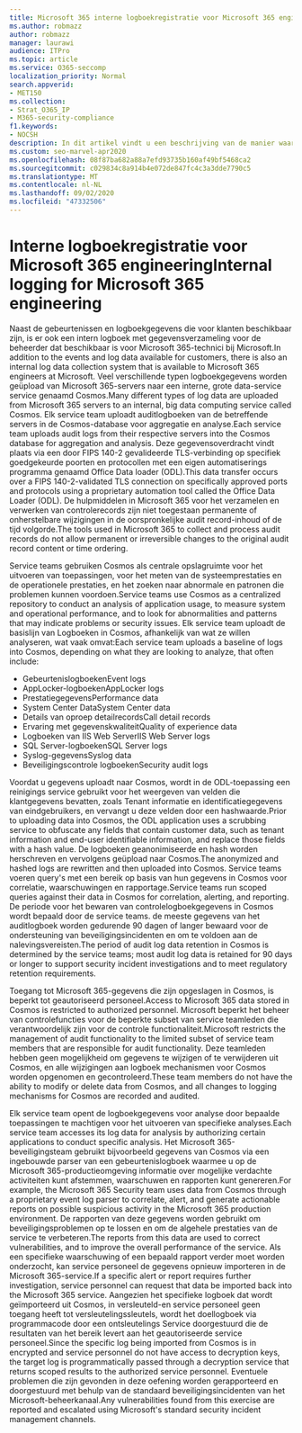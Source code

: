 ```yaml
---
title: Microsoft 365 interne logboekregistratie voor Microsoft 365 engineering
ms.author: robmazz
author: robmazz
manager: laurawi
audience: ITPro
ms.topic: article
ms.service: O365-seccomp
localization_priority: Normal
search.appverid:
- MET150
ms.collection:
- Strat_O365_IP
- M365-security-compliance
f1.keywords:
- NOCSH
description: In dit artikel vindt u een beschrijving van de manier waarop interne logboekregistratie voor Microsoft 365 engineering teams werkt.
ms.custom: seo-marvel-apr2020
ms.openlocfilehash: 08f87ba682a88a7efd93735b160af49bf5468ca2
ms.sourcegitcommit: c029834c8a914b4e072de847fc4c3a3dde7790c5
ms.translationtype: MT
ms.contentlocale: nl-NL
ms.lasthandoff: 09/02/2020
ms.locfileid: "47332506"
---
```

# <a name="internal-logging-for-microsoft-365-engineering"></a><span data-ttu-id="5d02f-103">Interne logboekregistratie voor Microsoft 365 engineering</span><span class="sxs-lookup"><span data-stu-id="5d02f-103">Internal logging for Microsoft 365 engineering</span></span>

<span data-ttu-id="5d02f-104">Naast de gebeurtenissen en logboekgegevens die voor klanten beschikbaar zijn, is er ook een intern logboek met gegevensverzameling voor de beheerder dat beschikbaar is voor Microsoft 365-technici bij Microsoft.</span><span class="sxs-lookup"><span data-stu-id="5d02f-104">In addition to the events and log data available for customers, there is also an internal log data collection system that is available to Microsoft 365 engineers at Microsoft.</span></span> <span data-ttu-id="5d02f-105">Veel verschillende typen logboekgegevens worden geüpload van Microsoft 365-servers naar een interne, grote data-service service genaamd Cosmos.</span><span class="sxs-lookup"><span data-stu-id="5d02f-105">Many different types of log data are uploaded from Microsoft 365 servers to an internal, big data computing service called Cosmos.</span></span> <span data-ttu-id="5d02f-106">Elk service team uploadt auditlogboeken van de betreffende servers in de Cosmos-database voor aggregatie en analyse.</span><span class="sxs-lookup"><span data-stu-id="5d02f-106">Each service team uploads audit logs from their respective servers into the Cosmos database for aggregation and analysis.</span></span> <span data-ttu-id="5d02f-107">Deze gegevensoverdracht vindt plaats via een door FIPS 140-2 gevalideerde TLS-verbinding op specifiek goedgekeurde poorten en protocollen met een eigen automatiserings programma genaamd Office Data loader (ODL).</span><span class="sxs-lookup"><span data-stu-id="5d02f-107">This data transfer occurs over a FIPS 140-2-validated TLS connection on specifically approved ports and protocols using a proprietary automation tool called the Office Data Loader (ODL).</span></span> <span data-ttu-id="5d02f-108">De hulpmiddelen in Microsoft 365 voor het verzamelen en verwerken van controlerecords zijn niet toegestaan permanente of onherstelbare wijzigingen in de oorspronkelijke audit record-inhoud of de tijd volgorde.</span><span class="sxs-lookup"><span data-stu-id="5d02f-108">The tools used in Microsoft 365 to collect and process audit records do not allow permanent or irreversible changes to the original audit record content or time ordering.</span></span>

<span data-ttu-id="5d02f-109">Service teams gebruiken Cosmos als centrale opslagruimte voor het uitvoeren van toepassingen, voor het meten van de systeemprestaties en de operationele prestaties, en het zoeken naar abnormale en patronen die problemen kunnen voordoen.</span><span class="sxs-lookup"><span data-stu-id="5d02f-109">Service teams use Cosmos as a centralized repository to conduct an analysis of application usage, to measure system and operational performance, and to look for abnormalities and patterns that may indicate problems or security issues.</span></span> <span data-ttu-id="5d02f-110">Elk service team uploadt de basislijn van Logboeken in Cosmos, afhankelijk van wat ze willen analyseren, wat vaak omvat:</span><span class="sxs-lookup"><span data-stu-id="5d02f-110">Each service team uploads a baseline of logs into Cosmos, depending on what they are looking to analyze, that often include:</span></span>

- <span data-ttu-id="5d02f-111">Gebeurtenislogboeken</span><span class="sxs-lookup"><span data-stu-id="5d02f-111">Event logs</span></span>
- <span data-ttu-id="5d02f-112">AppLocker-logboeken</span><span class="sxs-lookup"><span data-stu-id="5d02f-112">AppLocker logs</span></span>
- <span data-ttu-id="5d02f-113">Prestatiegegevens</span><span class="sxs-lookup"><span data-stu-id="5d02f-113">Performance data</span></span>
- <span data-ttu-id="5d02f-114">System Center Data</span><span class="sxs-lookup"><span data-stu-id="5d02f-114">System Center data</span></span>
- <span data-ttu-id="5d02f-115">Details van oproep detailrecords</span><span class="sxs-lookup"><span data-stu-id="5d02f-115">Call detail records</span></span>
- <span data-ttu-id="5d02f-116">Ervaring met gegevenskwaliteit</span><span class="sxs-lookup"><span data-stu-id="5d02f-116">Quality of experience data</span></span>
- <span data-ttu-id="5d02f-117">Logboeken van IIS Web Server</span><span class="sxs-lookup"><span data-stu-id="5d02f-117">IIS Web Server logs</span></span>
- <span data-ttu-id="5d02f-118">SQL Server-logboeken</span><span class="sxs-lookup"><span data-stu-id="5d02f-118">SQL Server logs</span></span>
- <span data-ttu-id="5d02f-119">Syslog-gegevens</span><span class="sxs-lookup"><span data-stu-id="5d02f-119">Syslog data</span></span>
- <span data-ttu-id="5d02f-120">Beveiligingscontrole logboeken</span><span class="sxs-lookup"><span data-stu-id="5d02f-120">Security audit logs</span></span>

<span data-ttu-id="5d02f-121">Voordat u gegevens uploadt naar Cosmos, wordt in de ODL-toepassing een reinigings service gebruikt voor het weergeven van velden die klantgegevens bevatten, zoals Tenant informatie en identificatiegegevens van eindgebruikers, en vervangt u deze velden door een hashwaarde.</span><span class="sxs-lookup"><span data-stu-id="5d02f-121">Prior to uploading data into Cosmos, the ODL application uses a scrubbing service to obfuscate any fields that contain customer data, such as tenant information and end-user identifiable information, and replace those fields with a hash value.</span></span> <span data-ttu-id="5d02f-122">De logboeken geanonimiseerde en hash worden herschreven en vervolgens geüpload naar Cosmos.</span><span class="sxs-lookup"><span data-stu-id="5d02f-122">The anonymized and hashed logs are rewritten and then uploaded into Cosmos.</span></span> <span data-ttu-id="5d02f-123">Service teams voeren query's met een bereik op basis van hun gegevens in Cosmos voor correlatie, waarschuwingen en rapportage.</span><span class="sxs-lookup"><span data-stu-id="5d02f-123">Service teams run scoped queries against their data in Cosmos for correlation, alerting, and reporting.</span></span> <span data-ttu-id="5d02f-124">De periode voor het bewaren van controlelogboekgegevens in Cosmos wordt bepaald door de service teams. de meeste gegevens van het auditlogboek worden gedurende 90 dagen of langer bewaard voor de ondersteuning van beveiligingsincidenten en om te voldoen aan de nalevingsvereisten.</span><span class="sxs-lookup"><span data-stu-id="5d02f-124">The period of audit log data retention in Cosmos is determined by the service teams; most audit log data is retained for 90 days or longer to support security incident investigations and to meet regulatory retention requirements.</span></span>

<span data-ttu-id="5d02f-125">Toegang tot Microsoft 365-gegevens die zijn opgeslagen in Cosmos, is beperkt tot geautoriseerd personeel.</span><span class="sxs-lookup"><span data-stu-id="5d02f-125">Access to Microsoft 365 data stored in Cosmos is restricted to authorized personnel.</span></span> <span data-ttu-id="5d02f-126">Microsoft beperkt het beheer van controlefuncties voor de beperkte subset van service teamleden die verantwoordelijk zijn voor de controle functionaliteit.</span><span class="sxs-lookup"><span data-stu-id="5d02f-126">Microsoft restricts the management of audit functionality to the limited subset of service team members that are responsible for audit functionality.</span></span> <span data-ttu-id="5d02f-127">Deze teamleden hebben geen mogelijkheid om gegevens te wijzigen of te verwijderen uit Cosmos, en alle wijzigingen aan logboek mechanismen voor Cosmos worden opgenomen en gecontroleerd.</span><span class="sxs-lookup"><span data-stu-id="5d02f-127">These team members do not have the ability to modify or delete data from Cosmos, and all changes to logging mechanisms for Cosmos are recorded and audited.</span></span>

<span data-ttu-id="5d02f-128">Elk service team opent de logboekgegevens voor analyse door bepaalde toepassingen te machtigen voor het uitvoeren van specifieke analyses.</span><span class="sxs-lookup"><span data-stu-id="5d02f-128">Each service team accesses its log data for analysis by authorizing certain applications to conduct specific analysis.</span></span> <span data-ttu-id="5d02f-129">Het Microsoft 365-beveiligingsteam gebruikt bijvoorbeeld gegevens van Cosmos via een ingebouwde parser van een gebeurtenislogboek waarmee u op de Microsoft 365-productieomgeving informatie over mogelijke verdachte activiteiten kunt afstemmen, waarschuwen en rapporten kunt genereren.</span><span class="sxs-lookup"><span data-stu-id="5d02f-129">For example, the Microsoft 365 Security team uses data from Cosmos through a proprietary event log parser to correlate, alert, and generate actionable reports on possible suspicious activity in the Microsoft 365 production environment.</span></span> <span data-ttu-id="5d02f-130">De rapporten van deze gegevens worden gebruikt om beveiligingsproblemen op te lossen en om de algehele prestaties van de service te verbeteren.</span><span class="sxs-lookup"><span data-stu-id="5d02f-130">The reports from this data are used to correct vulnerabilities, and to improve the overall performance of the service.</span></span> <span data-ttu-id="5d02f-131">Als een specifieke waarschuwing of een bepaald rapport verder moet worden onderzocht, kan service personeel de gegevens opnieuw importeren in de Microsoft 365-service.</span><span class="sxs-lookup"><span data-stu-id="5d02f-131">If a specific alert or report requires further investigation, service personnel can request that data be imported back into the Microsoft 365 service.</span></span> <span data-ttu-id="5d02f-132">Aangezien het specifieke logboek dat wordt geïmporteerd uit Cosmos, in versleuteld-en service personeel geen toegang heeft tot versleutelingssleutels, wordt het doellogboek via programmacode door een ontsleutelings Service doorgestuurd die de resultaten van het bereik levert aan het geautoriseerde service personeel.</span><span class="sxs-lookup"><span data-stu-id="5d02f-132">Since the specific log being imported from Cosmos is in encrypted and service personnel do not have access to decryption keys, the target log is programmatically passed through a decryption service that returns scoped results to the authorized service personnel.</span></span> <span data-ttu-id="5d02f-133">Eventuele problemen die zijn gevonden in deze oefening worden gerapporteerd en doorgestuurd met behulp van de standaard beveiligingsincidenten van het Microsoft-beheerkanaal.</span><span class="sxs-lookup"><span data-stu-id="5d02f-133">Any vulnerabilities found from this exercise are reported and escalated using Microsoft's standard security incident management channels.</span></span>
